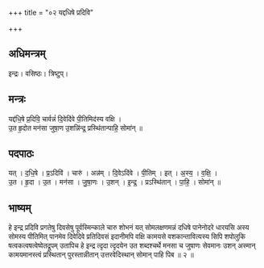 +++
title = "०२ यद्दधिषे प्रदिवि"

+++
## अधिमन्त्रम्
इन्द्रः। वसिष्ठः। त्रिष्टुप्।

## मन्त्रः
यद्द॑धि॒षे प्र॒दिवि॒ चार्वन्नं॑ दि॒वेदि॑वे पी॒तिमिद॑स्य वक्षि ।  
उ॒त हृ॒दोत मन॑सा जुषा॒ण उ॒शन्नि॑न्द्र॒ प्रस्थि॑तान्पाहि॒ सोमा॑न् ॥

## पदपाठः
यत् । द॒धि॒षे । प्र॒ऽदिवि॑ । चारु॑ । अन्न॑म् । दि॒वेऽदि॑वे । पी॒तिम् । इत् । अ॒स्य॒ । व॒क्षि॒ ।  
उ॒त । हृ॒दा । उ॒त । मन॑सा । जु॒षा॒णः । उ॒शन् । इ॒न्द्र॒ । प्रऽस्थि॑तान् । पा॒हि॒ । सोमा॑न् ॥

## भाष्यम्
हे इन्द्र प्रदिवि प्रगतेषु दिवसेषु पूर्वस्मिन्काले चारु शोभनं यत् सोमलक्षणमन्नं दधिषे पानेनोदरे धारयसि अस्य सोमस्य पीतिमित् पानमेव दिवेदिवे प्रतिदिवसं इदानीमपि वक्षि कामयसे वशकान्तावित्यस्य सिपि शपोलुकि षत्वकत्वषत्वेष्वेतद्रूपम् उतापिच हे इन्द्र त्दृदा त्दृदयेन उत शब्दश्चर्थे मनसा च जुषाणः सेवमानः उशन् अस्मान् कामयमानस्त्वं प्रस्थितान् पुरस्तान्नीतान् उत्तरवेदिस्थान् सोमान् पाहि पिब ॥ २ ॥